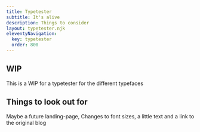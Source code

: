 ```yaml
---
title: Typetester
subtitle: It's alive
description: Things to consider
layout: typetester.njk
eleventyNavigation:
  key: typetester
  order: 800
---
```


## WIP
This is a WIP for a typetester for the different typefaces

## Things to look out for
Maybe a future landing-page, Changes to font sizes, a little text and a link to the original blog